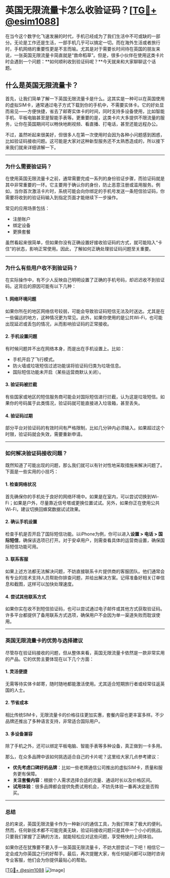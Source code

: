# 英国无限流量卡怎么收验证码？[[TG💪+ @esim1088](https://t.me/s/esim1088)]

在当今这个数字化飞速发展的时代，手机已经成为了我们生活中不可或缺的一部分。无论是工作还是生活，一部手机几乎可以搞定一切。而在海外生活或者旅行时，手机网络的重要性更是不言而喻。尤其是对于需要长时间待在英国的朋友来说，一张英国无限流量卡简直就是“救命稻草”。但是，很多小伙伴在使用这类卡片时会遇到一个问题：**如何顺利收到验证码呢？**今天就来和大家聊聊这个话题。

## 什么是英国无限流量卡？

首先，让我们简单了解一下英国无限流量卡是什么。这其实是一种可以在英国使用的虚拟SIM卡，通常通过电子方式下载到你的手机中，不需要实体卡。它的好处显而易见——方便快捷，省去了邮寄实体卡的时间，同时支持多设备使用，比如智能手机、平板电脑甚至是智能手表等。更重要的是，这类卡片大多提供不限流量的服务，让你在英国期间可以畅快地刷视频、看直播、打电话，甚至还能远程办公。

不过，虽然听起来很美好，但很多人在第一次使用时会因为各种小问题感到困惑，比如验证码接收问题。这可能是大家对这种新型服务还不太熟悉造成的，所以接下来我们就来详细讲解一下。

---

### **为什么需要验证码？**

在使用英国无限流量卡之前，通常需要完成一系列的身份验证步骤，而验证码就是其中非常重要的一环。它主要用于确认你的身份，防止恶意注册或滥用服务。例如，当你首次激活卡片时，系统可能会向你绑定的手机号发送一条短信验证码，你需要将收到的验证码输入到指定页面才能继续下一步操作。

常见的应用场景包括：
- 注册账户
- 绑定设备
- 更换套餐

虽然看起来很简单，但如果你没有正确设置好接收验证码的方式，就可能陷入“卡住”的状态，影响正常使用。因此，了解如何正确处理验证码问题至关重要。

---

### **为什么有些用户收不到验证码？**

在实际操作中，有不少人反映自己明明设置了正确的手机号码，却迟迟收不到验证码。这背后的原因可能有以下几种：

#### 1. 网络环境问题
如果你所在的地区网络信号较弱，可能会导致验证码短信无法及时送达。尤其是在一些偏远的地方，这种情况更为常见。此外，如果你使用的是公共Wi-Fi，也可能出现延迟或丢包的情况，从而影响验证码的正常接收。

#### 2. 手机设置问题
有时候问题并不出在网络本身，而是出在手机设置上。比如：
- 手机开启了飞行模式。
- 防火墙或垃圾短信过滤功能误将验证码归类为垃圾信息。
- 国际短信功能未开启（某些运营商默认关闭）。

#### 3. 验证码被拦截
有些国家或地区的短信服务商可能会对国际短信进行拦截，认为这是垃圾短信。如果你的号码属于此类情况，验证码就可能直接进入垃圾箱，甚至丢失。

#### 4. 验证码过期
部分平台对验证码的有效时间有严格限制，比如几分钟内必须输入。如果超过这个时限，验证码就会失效，需要重新申请。

---

### **如何解决验证码接收问题？**

既然知道了可能出现的问题，那么我们就可以有针对性地采取措施来解决问题了。下面是一些实用的小技巧：

#### 1. 检查网络状况
首先确保你的手机处于良好的网络环境中。如果是在室内，可以尝试切换到Wi-Fi；如果是户外，尽量靠近信号塔或更换位置试试。另外，如果你正在使用公共Wi-Fi，建议切换回蜂窝数据试试效果。

#### 2. 确认手机设置
检查手机是否开启了国际短信功能。以iPhone为例，你可以进入**设置 > 电话 > 国际短信**，确保该选项已打开。对于安卓用户，则需查看具体的运营商设置，确保国际短信功能可用。

#### 3. 联系客服
如果上述方法都无法解决问题，不妨直接联系卡片提供商的客服团队。他们通常会有专业的技术支持人员帮助你排查问题，并给出解决方案。记得准备好相关订单信息和截图，这样可以加快处理速度。

#### 4. 尝试其他联系方式
如果你实在收不到短信验证码，也可以尝试通过电子邮件或其他方式获取验证码。许多平台都提供了备用联系方式选项，确保用户不会因为单一渠道失败而耽误使用。

---

### **英国无限流量卡的优势与选择建议**

尽管存在验证码接收的问题，但从整体来看，英国无限流量卡依然是一款非常实用的产品。它的优势主要体现在以下几个方面：

#### 1. 灵活便捷
无需等待实体卡邮寄，随时随地都能激活使用。尤其适合短期旅行者或经常往返英国的人士。

#### 2. 节省成本
相比传统SIM卡，无限流量卡的价格往往更加实惠，套餐内容也更丰富多样。不少品牌还推出了多种语言支持，非常适合国际用户。

#### 3. 多设备兼容
除了手机之外，还可以绑定平板电脑、智能手表等多种设备，真正做到一卡多用。

那么，在众多品牌中该如何挑选适合自己的卡片呢？这里给大家几点参考建议：
- **优先考虑口碑好的品牌**：比如一些老牌通信公司推出的虚拟SIM卡，质量和服务更有保障。
- **关注套餐内容**：根据个人需求选择合适的流量、通话时长以及价格区间。
- **试用体验**：很多品牌都会提供免费试用机会，不妨先体验一番再决定是否购买。

---

### **总结**

总的来说，英国无限流量卡作为一种新兴的通信工具，为我们带来了极大的便利。然而，任何新技术都不可能完美无缺，验证码接收问题只是其中一个小小的挑战。只要我们掌握了正确的方法，就能轻松应对这些问题，享受畅快的上网体验。

如果你还在犹豫要不要入手一张英国无限流量卡，不妨大胆尝试一下吧！相信它一定会成为你英国之行的好帮手。最后，再次提醒大家，有任何疑问都可以随时咨询专业客服，他们会为你提供最贴心的帮助。

[[TG💪+ @esim1088](https://t.me/s/esim1088) ![Image](https://i.postimg.cc/4NQfJmqS/Snipaste-2025-05-13-00-14-12.png)]